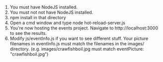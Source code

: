 1. You must have NodeJS installed.
2. You must not not have NodeJS installed.
3. npm install in that directory
4. Open a cmd window and type node hot-reload-server.js
5. You're now hosting the events project. Navigate to http://localhost:3000 to see the results.
6. Modify js/eventInfo.js if you want to see different stuff. Your picture filenames in eventInfo.js must match the filenames in the images/ directory. (e.g. images/crawfishboil.jpg must match eventPicture: "crawfishboil.jpg")
